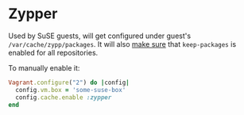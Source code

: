 # Zypper

Used by SuSE guests, will get configured under guest's `/var/cache/zypp/packages`. It will
also [make sure](lib/vagrant-cachier/bucket/zypper.rb#L20) that `keep-packages` is enabled
for all repositories.

To manually enable it:

```ruby
Vagrant.configure("2") do |config|
  config.vm.box = 'some-suse-box'
  config.cache.enable :zypper
end
```
